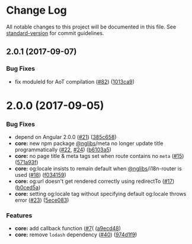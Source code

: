 # Change Log

All notable changes to this project will be documented in this file. See [standard-version](https://github.com/conventional-changelog/standard-version) for commit guidelines.

<a name="2.0.1"></a>
## 2.0.1 (2017-09-07)


### Bug Fixes

* fix moduleId for AoT compilation ([#82](https://github.com/fulls1z3/ngx-meta/issues/82)) ([1013ca9](https://github.com/fulls1z3/ngx-meta/commit/1013ca9))



<a name="2.0.0"></a>
# 2.0.0 (2017-09-05)

### Bug Fixes

* depend on Angular 2.0.0 ([#21](https://github.com/fulls1z3/ngx-meta/issues/21)) ([385c658](https://github.com/fulls1z3/ngx-meta/commit/385c658))
* **core:** new npm package [@nglibs](https://github.com/nglibs)/meta no longer update title programmatically ([#22](https://github.com/fulls1z3/ngx-meta/issues/22), [#24](https://github.com/fulls1z3/ngx-meta/issues/24)) ([b6103a5](https://github.com/fulls1z3/ngx-meta/commit/b6103a5))
* **core:** no page title & meta tags set when route contains no `meta` ([#15](https://github.com/fulls1z3/ngx-meta/issues/15)) ([571a93f](https://github.com/fulls1z3/ngx-meta/commit/571a93f))
* **core:** og:locale insists to remain default when [@nglibs](https://github.com/nglibs)/i18n-router is used ([#18](https://github.com/fulls1z3/ngx-meta/issues/18)) ([f034159](https://github.com/fulls1z3/ngx-meta/commit/f034159))
* **core:** og:url doesn't get rendered correctly using redirectTo ([#17](https://github.com/fulls1z3/ngx-meta/issues/17)) ([b0ced5a](https://github.com/fulls1z3/ngx-meta/commit/b0ced5a))
* **core:** setting og:locale tag without specifying default og:locale throws error ([#23](https://github.com/fulls1z3/ngx-meta/issues/23)) ([5ece083](https://github.com/fulls1z3/ngx-meta/commit/5ece083))


### Features

* **core:** add callback function ([#7](https://github.com/fulls1z3/ngx-meta/issues/7)( ([a9ecd48](https://github.com/fulls1z3/ngx-meta/commit/a9ecd48))
* **core:** remove `lodash` dependency ([#40](https://github.com/fulls1z3/ngx-meta/issues/40)) ([974d1f9](https://github.com/fulls1z3/ngx-meta/commit/974d1f9))
